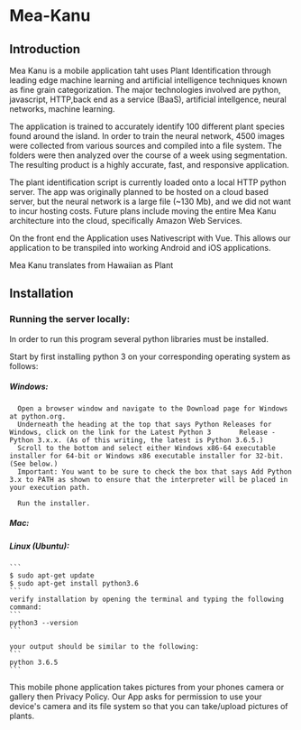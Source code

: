 # Mea-Kanu

## Introduction
Mea Kanu is a mobile application taht uses Plant Identification through leading edge machine learning and artificial intelligence techniques known as fine grain categorization. The major technologies involved are python, javascript, HTTP,back end as a service (BaaS), artificial intellgence, neural networks, machine learning. 

The application is trained to accurately identify 100 different plant species found around the island.
In order to train the neural network, 4500 images were collected from various sources and compiled into a file system. The 
folders were then analyzed over the course of a week using segmentation. The resulting product is a highly accurate, fast, and responsive application.

The plant identification script is currently loaded onto a local HTTP python server. The app was originally planned to be hosted on a cloud based server, but the neural network is a large file (~130 Mb), and we did not want to incur hosting costs. Future plans include moving the entire Mea Kanu architecture into the cloud, specifically Amazon Web Services.

On the front end the Application uses Nativescript with Vue. This allows our application to be transpiled into working Android and iOS applications.



Mea Kanu translates from Hawaiian as Plant 

## Installation

### Running the server locally:

  In order to run this program several python libraries must be installed. 
  
  Start by first installing python 3 on your corresponding operating system as follows:
  
  #####  Windows:
      Open a browser window and navigate to the Download page for Windows at python.org.
      Underneath the heading at the top that says Python Releases for Windows, click on the link for the Latest Python 3       Release - Python 3.x.x. (As of this writing, the latest is Python 3.6.5.)
      Scroll to the bottom and select either Windows x86-64 executable installer for 64-bit or Windows x86 executable installer for 32-bit. (See below.)
      Important: You want to be sure to check the box that says Add Python 3.x to PATH as shown to ensure that the interpreter will be placed in your execution path.
      
      Run the installer. 
      
      
   ##### Mac:
    
    
   ##### Linux (Ubuntu):
    ```
    $ sudo apt-get update
    $ sudo apt-get install python3.6
    ```
    verify installation by opening the terminal and typing the following command:
    ```
    python3 --version
    ```
    
    your output should be similar to the following:
    ```
    python 3.6.5
    ```

This mobile phone application takes pictures from your phones camera or gallery then 
Privacy Policy. Our App asks for permission to use your device's camera and its file system so that you can take/upload pictures of plants.
